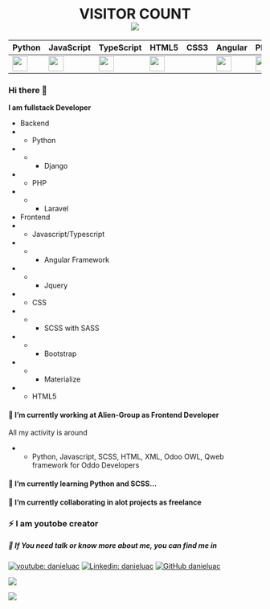 <h1 align="center"> 
  VISITOR COUNT<br>
  <img src="https://profile-counter.glitch.me/AlienDev66/count.svg" />
</h1>

|<strong> Python </strong>|<strong> JavaScript </strong>|<strong> TypeScript </strong>| <strong> HTML5 </strong>|<strong> CSS3 </strong>|<strong> Angular</strong>|PHP
|-|-|-|-|-|-|-
|<img height="30" src="https://www.flaticon.com/svg/static/icons/svg/1822/1822899.svg"/>|<img height="30" src="https://www.flaticon.com/svg/static/icons/svg/919/919828.svg"/>|<img height="30" src="https://duckduckgo.com/i/b3730d88.png"/>|<img height="30" src="https://www.flaticon.com/svg/static/icons/svg/888/888859.svg"/>||<img height="30" src="https://angular.io/assets/images/logos/angular/angular.svg"/>|<img height="30" src="https://www.php.net/images/php8/logo_php8.svg"/>

### Hi there 👋

**I am fullstack Developer**
- Backend
- - Python
- - - Django
- - PHP
- - - Laravel
- Frontend
- - Javascript/Typescript
- - - Angular Framework
- - - Jquery 
- - CSS
- - - SCSS with SASS
- - - Bootstrap
- - - Materialize
- - HTML5

#### 🔭 I’m currently working at Alien-Group as Frontend Developer

All my activity is around
- - Python, Javascript, SCSS, HTML, XML, Odoo OWL, Qweb framework for Oddo Developers
#### 🌱 I’m currently learning Python and SCSS...
#### 👯 I’m currently collaborating in alot projects as freelance
### ⚡ I am youtobe creator
##### 💬 If You need talk or know more about me, you can find me in
[![youtube: danieluac](https://img.shields.io/badge/-danieluac-red?style=flat-square&logo=youtube&logoColor=white&link=https://www.youtube.com/channel/UCZ1l98TPmhZr8r2cx18CCVQ?view_as=subscriber/)](https://www.youtube.com/channel/UCZ1l98TPmhZr8r2cx18CCVQ?view_as=subscriber/)
[![Linkedin: danieluac](https://img.shields.io/badge/-danieluac-blue?style=flat-square&logo=Linkedin&logoColor=white&link=https://www.linkedin.com/in/danieluac/)](https://www.linkedin.com/in/danieluac/)
[![GitHub danieluac](https://img.shields.io/github/followers/danieluac?label=follow&style=social)](https://github.com/danieluac)

<img src="https://github-readme-stats.vercel.app/api?username=danieluac&&show_icons=true&title_color=00bfff&icon_color=00bfff&text_color=ffffff&bg_color=151515">

<p align="center">
<a href="https://arshiamidos.github.io">
    <p>
        <img src="https://github-profile-trophy.vercel.app/?username=danieluac&column=7&theme=dracula" />
    </p>
</a>
</p>

